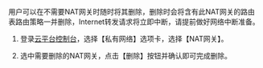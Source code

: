 用户可以在不需要NAT网关时随时将其删除，删除时会将含有此NAT网关的路由表路由策略一并删除，Internet转发请求将立即中断，请提前做好网络中断准备。

1) 登录[云平台控制台](http://console.tce.fsphere.cn/)，选择【私有网络】选项卡，选择【NAT网关】。

2) 选中需要删除的NAT网关，点击【删除】按钮并确认即可完成删除。